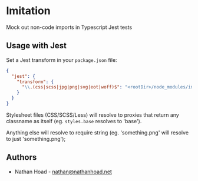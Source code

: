 # Imitation

Mock out non-code imports in Typescript Jest tests

## Usage with Jest

Set a Jest transform in your `package.json` file:

```json
{
  "jest": {
    "transform": {
      "\\.(css|scss|jpg|png|svg|eot|woff)$": "<rootDir>/node_modules/imitation"
    }
  }
}
```

Stylesheet files (CSS/SCSS/Less) will resolve to proxies that return any classname as itself (eg. `styles.base` resolves to 'base').

Anything else will resolve to require string (eg. 'something.png' will resolve to just 'something.png');

## Authors

- Nathan Hoad - [nathan@nathanhoad.net](mailto:nathan@nathanhoad.net)
